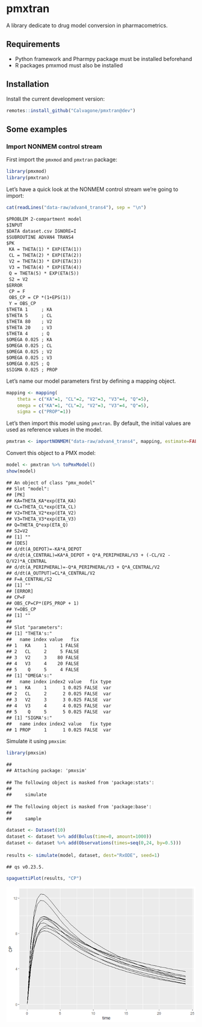 
# pmxtran

A library dedicate to drug model conversion in pharmacometrics.

## Requirements

-   Python framework and Pharmpy package must be installed beforehand
-   R packages pmxmod must also be installed

## Installation

Install the current development version:

``` r
remotes::install_github("Calvagone/pmxtran@dev")
```

## Some examples

### Import NONMEM control stream

First import the `pmxmod` and `pmxtran` package:

``` r
library(pmxmod)
library(pmxtran)
```

Let’s have a quick look at the NONMEM control stream we’re going to
import:

``` r
cat(readLines("data-raw/advan4_trans4"), sep = "\n")
```

    $PROBLEM 2-compartment model
    $INPUT
    $DATA dataset.csv IGNORE=I
    $SUBROUTINE ADVAN4 TRANS4
    $PK
     KA = THETA(1) * EXP(ETA(1))
     CL = THETA(2) * EXP(ETA(2))
     V2 = THETA(3) * EXP(ETA(3))
     V3 = THETA(4) * EXP(ETA(4))
     Q = THETA(5) * EXP(ETA(5))
     S2 = V2
    $ERROR 
     CP = F
     OBS_CP = CP *(1+EPS(1))
     Y = OBS_CP
    $THETA 1     ; KA 
    $THETA 5     ; CL 
    $THETA 80    ; V2 
    $THETA 20    ; V3 
    $THETA 4     ; Q
    $OMEGA 0.025 ; KA
    $OMEGA 0.025 ; CL
    $OMEGA 0.025 ; V2
    $OMEGA 0.025 ; V3
    $OMEGA 0.025 ; Q
    $SIGMA 0.025 ; PROP

Let’s name our model parameters first by defining a mapping object.

``` r
mapping <- mapping(
    theta = c("KA"=1, "CL"=2, "V2"=3, "V3"=4, "Q"=5),
    omega = c("KA"=1, "CL"=2, "V2"=3, "V3"=4, "Q"=5),
    sigma = c("PROP"=1))
```

Let’s then import this model using `pmxtran`. By default, the initial
values are used as reference values in the model.

``` r
pmxtran <- importNONMEM("data-raw/advan4_trans4", mapping, estimate=FALSE)
```

Convert this object to a PMX model:

``` r
model <- pmxtran %>% toPmxModel()
show(model)
```

    ## An object of class "pmx_model"
    ## Slot "model":
    ## [PK]
    ## KA=THETA_KA*exp(ETA_KA)
    ## CL=THETA_CL*exp(ETA_CL)
    ## V2=THETA_V2*exp(ETA_V2)
    ## V3=THETA_V3*exp(ETA_V3)
    ## Q=THETA_Q*exp(ETA_Q)
    ## S2=V2
    ## [1] ""
    ## [DES]
    ## d/dt(A_DEPOT)=-KA*A_DEPOT
    ## d/dt(A_CENTRAL)=KA*A_DEPOT + Q*A_PERIPHERAL/V3 + (-CL/V2 - Q/V2)*A_CENTRAL
    ## d/dt(A_PERIPHERAL)=-Q*A_PERIPHERAL/V3 + Q*A_CENTRAL/V2
    ## d/dt(A_OUTPUT)=CL*A_CENTRAL/V2
    ## F=A_CENTRAL/S2
    ## [1] ""
    ## [ERROR]
    ## CP=F
    ## OBS_CP=CP*(EPS_PROP + 1)
    ## Y=OBS_CP
    ## [1] ""
    ## 
    ## Slot "parameters":
    ## [1] "THETA's:"
    ##   name index value   fix
    ## 1   KA     1     1 FALSE
    ## 2   CL     2     5 FALSE
    ## 3   V2     3    80 FALSE
    ## 4   V3     4    20 FALSE
    ## 5    Q     5     4 FALSE
    ## [1] "OMEGA's:"
    ##   name index index2 value   fix type
    ## 1   KA     1      1 0.025 FALSE  var
    ## 2   CL     2      2 0.025 FALSE  var
    ## 3   V2     3      3 0.025 FALSE  var
    ## 4   V3     4      4 0.025 FALSE  var
    ## 5    Q     5      5 0.025 FALSE  var
    ## [1] "SIGMA's:"
    ##   name index index2 value   fix type
    ## 1 PROP     1      1 0.025 FALSE  var

Simulate it using `pmxsim`:

``` r
library(pmxsim)
```

    ## 
    ## Attaching package: 'pmxsim'

    ## The following object is masked from 'package:stats':
    ## 
    ##     simulate

    ## The following object is masked from 'package:base':
    ## 
    ##     sample

``` r
dataset <- Dataset(10)
dataset <- dataset %>% add(Bolus(time=0, amount=1000))
dataset <- dataset %>% add(Observations(times=seq(0,24, by=0.5)))

results <- simulate(model, dataset, dest="RxODE", seed=1)
```

    ## qs v0.23.5.

``` r
spaguettiPlot(results, "CP")
```

![](README_files/figure-gfm/unnamed-chunk-7-1.png)<!-- -->
